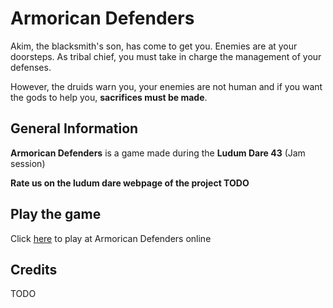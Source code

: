 # Armorican Defenders

Akim, the blacksmith's son, has come to get you. 
Enemies are at your doorsteps. 
As tribal chief, you must take in charge the management of your defenses.

However, the druids warn you, your enemies are not human and 
if you want the gods to help you, **sacrifices must be made**.

## General Information

**Armorican Defenders** is a game made during the **Ludum Dare 43** (Jam session)

**Rate us on the ludum dare webpage of the project TODO**

## Play the game

Click [here](https://ludum-rlyeh.github.io/LD43/LD43.html) to play at Armorican Defenders online

## Credits

TODO
